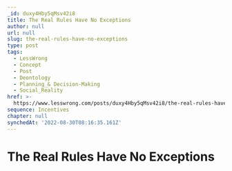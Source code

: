 ```yaml
---
_id: duxy4Hby5qMsv42i8
title: The Real Rules Have No Exceptions
author: null
url: null
slug: the-real-rules-have-no-exceptions
type: post
tags:
  - LessWrong
  - Concept
  - Post
  - Deontology
  - Planning_& Decision-Making
  - Social_Reality
href: >-
  https://www.lesswrong.com/posts/duxy4Hby5qMsv42i8/the-real-rules-have-no-exceptions
sequence: Incentives
chapter: null
synchedAt: '2022-08-30T08:16:35.161Z'
---
```

# The Real Rules Have No Exceptions

